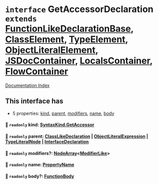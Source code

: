 # `interface` GetAccessorDeclaration `extends` [FunctionLikeDeclarationBase](../interface.FunctionLikeDeclarationBase/README.md), [ClassElement](../interface.ClassElement/README.md), [TypeElement](../interface.TypeElement/README.md), [ObjectLiteralElement](../interface.ObjectLiteralElement/README.md), [JSDocContainer](../interface.JSDocContainer/README.md), [LocalsContainer](../interface.LocalsContainer/README.md), [FlowContainer](../interface.FlowContainer/README.md)

[Documentation Index](../README.md)

## This interface has

- 5 properties:
[kind](#-readonly-kind-syntaxkindgetaccessor),
[parent](#-readonly-parent-classlikedeclaration--objectliteralexpression--typeliteralnode--interfacedeclaration),
[modifiers](#-readonly-modifiers-nodearraymodifierlike),
[name](#-readonly-name-propertyname),
[body](#-readonly-body-functionbody)


#### 📄 `readonly` kind: [SyntaxKind.GetAccessor](../enum.SyntaxKind/README.md#getaccessor--177)



#### 📄 `readonly` parent: [ClassLikeDeclaration](../type.ClassLikeDeclaration/README.md) | [ObjectLiteralExpression](../interface.ObjectLiteralExpression/README.md) | [TypeLiteralNode](../interface.TypeLiteralNode/README.md) | [InterfaceDeclaration](../interface.InterfaceDeclaration/README.md)



#### 📄 `readonly` modifiers?: [NodeArray](../interface.NodeArray/README.md)\<[ModifierLike](../type.ModifierLike/README.md)>



#### 📄 `readonly` name: [PropertyName](../type.PropertyName/README.md)



#### 📄 `readonly` body?: [FunctionBody](../type.FunctionBody/README.md)



